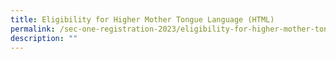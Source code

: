 ```yaml
---
title: Eligibility for Higher Mother Tongue Language (HTML)
permalink: /sec-one-registration-2023/eligibility-for-higher-mother-tongue-language-html/
description: ""
---
```

